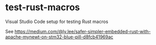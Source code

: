 # test-rust-macros
Visual Studio Code setup for testing Rust macros

See https://medium.com/@ly.lee/safer-simpler-embedded-rust-with-apache-mynewt-on-stm32-blue-pill-d8fcb41969ac
